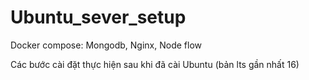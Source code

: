 # Ubuntu_sever_setup
Docker compose: Mongodb, Nginx, Node flow 

Các bước cài đặt thực hiện sau khi đã cài Ubuntu (bản lts gần nhất 16)

